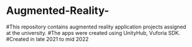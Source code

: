 # Augmented-Reality- 
#This repository contains augmented reality application projects assigned at the university. 
#The apps were created using UnityHub, Vuforia SDK. 
#Created in late 2021 to mid 2022
